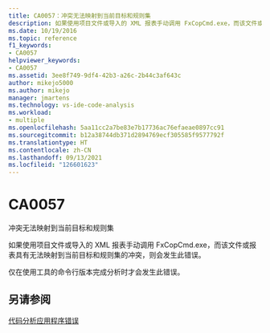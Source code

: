 ```yaml
---
title: CA0057：冲突无法映射到当前目标和规则集
description: 如果使用项目文件或导入的 XML 报表手动调用 FxCopCmd.exe，而该文件或报表具有无法映射到当前目标和规则集的冲突，则会发生此错误。
ms.date: 10/19/2016
ms.topic: reference
f1_keywords:
- CA0057
helpviewer_keywords:
- CA0057
ms.assetid: 3ee8f749-9df4-42b3-a26c-2b44c3af643c
author: mikejo5000
ms.author: mikejo
manager: jmartens
ms.technology: vs-ide-code-analysis
ms.workload:
- multiple
ms.openlocfilehash: 5aa11cc2a7be83e7b17736ac76efaeae0897cc91
ms.sourcegitcommit: b12a38744db371d2894769ecf305585f9577792f
ms.translationtype: HT
ms.contentlocale: zh-CN
ms.lasthandoff: 09/13/2021
ms.locfileid: "126601623"
---
```

# <a name="ca0057"></a>CA0057

冲突无法映射到当前目标和规则集

如果使用项目文件或导入的 XML 报表手动调用 FxCopCmd.exe，而该文件或报表具有无法映射到当前目标和规则集的冲突，则会发生此错误。

仅在使用工具的命令行版本完成分析时才会发生此错误。

## <a name="see-also"></a>另请参阅
[代码分析应用程序错误](../code-quality/code-analysis-application-errors.md)
